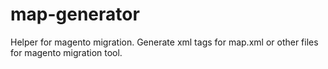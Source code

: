 # map-generator
Helper for magento migration. Generate xml tags for map.xml or other files for magento migration tool.
